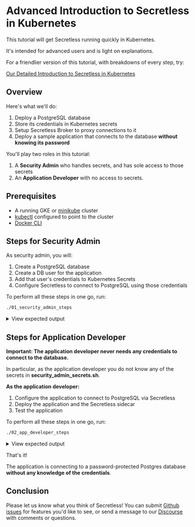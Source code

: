 # Advanced Introduction to Secretless in Kubernetes

This tutorial will get Secretless running quickly in Kubernetes.  

It's intended for advanced users and is light on explanations.

For a friendlier version of this tutorial, with breakdowns of every step, try:

[Our Detailed Introduction to Secretless in Kubernetes](https://secretless.io/tutorials/kubernetes/kubernetes-tutorial-base.html)

## Overview

Here's what we'll do:

1. Deploy a PostgreSQL database
2. Store its credentials in Kubernetes secrets
3. Setup Secretless Broker to proxy connections to it
4. Deploy a sample application that connects to the database **without knowing
   its password**

You'll play two roles in this tutorial:

1. A **Security Admin** who handles secrets, and has sole access to those secrets
2. An **Application Developer** with no access to secrets.

## Prerequisites

+ A running GKE or [minikube](https://kubernetes.io/docs/tasks/tools/install-minikube/) cluster
+ [kubectl](https://kubernetes.io/docs/tasks/tools/install-kubectl/) configured
  to point to the cluster
+ [Docker CLI](https://docs.docker.com/install/)

## Steps for Security Admin

As security admin, you will:

1. Create a PostgreSQL database
1. Create a DB user for the application
1. Add that user's credentials to Kubernetes Secrets
1. Configure Secretless to connect to PostgreSQL using those credentials

To perform all these steps in one go, run:

```bash
./01_security_admin_steps
```

<p></p>
<details>
  <summary>View expected output</summary>
  <pre>Deleting namespace 'quick-start-backend-ns'...
Deleting namespace 'quick-start-application-ns'...
Namespaces cleared

>>--- Create a new namespace

namespace/quick-start-backend-ns created

>>--- Add certificates to Kubernetes Secrets

secret/quick-start-backend-certs created

>>--- Create StatefulSet for Database

statefulset.apps/pg created
service/quick-start-backend created
Waiting for quick-start-backend to be ready
........OK

>>--- Create Application Database

CREATE DATABASE

>>--- Create Database Table and Permissions

Using DB endpoint: quick-start-backend.quick-start-backend-ns.svc.cluster.local:5432
If you don't see a command prompt, try pressing enter.
CREATE ROLE
CREATE TABLE
GRANT
GRANT
pod "postgres-cli" deleted

>>--- Store DB credentials in Kubernetes Secrets

namespace/quick-start-application-ns created
secret/quick-start-backend-credentials created

>>--- Create Application Service Account

serviceaccount/quick-start-application created
role.rbac.authorization.k8s.io/quick-start-backend-credentials-reader created
rolebinding.rbac.authorization.k8s.io/read-quick-start-backend-credentials created

>>--- Create and Store Secretless Configuration

configmap/quick-start-application-secretless-config created</pre>
</details>
<p></p>


## Steps for Application Developer

**Important: The application developer never needs any credentials to connect
to the database.**

In particular, as the application developer you do not know any of the secrets
in **security_admin_secrets.sh**.

**As the application developer:**

1. Configure the application to connect to PostgreSQL via Secretless
1. Deploy the application and the Secretless sidecar
1. Test the application

To perform all these steps in one go, run:

```bash
./02_app_developer_steps
```

<p></p>
<details>
  <summary>View expected output</summary>
  <pre>
>>--- Start application

deployment.apps/quick-start-application created
service/quick-start-application created

>>--- Patching deployment with us.gcr.io/conjur-gke-dev/secretless-broker:c56a710d358

deployment.extensions/quick-start-application patched
Using app URL: http://quick-start-application.quick-start-application-ns.svc.cluster.local:8080
Waiting for application to boot up
(This may take more than 1 minute)...
If you don't see a command prompt, try pressing enter.
........OK

Adding a sample pet...
  HTTP/1.1 201 
  Location: http://quick-start-application.quick-start-application-ns.svc.cluster.local:8080/pet/1
  Content-Length: 0
  Date: Thu, 15 Aug 2019 21:40:32 GMT
  Connection: close
  
OK

Retrieving all pets...
  HTTP/1.1 200 
  Content-Type: application/json;charset=UTF-8
  Transfer-Encoding: chunked
  Date: Thu, 15 Aug 2019 21:40:32 GMT
  Connection: close
  
[{"id":1,"name":"Mr. Snuggles"}]

pod "alpine-curl" deleted

>>--- Cleaning up

Deleting namespace 'quick-start-backend-ns'...
Deleting namespace 'quick-start-application-ns'...
Namespaces cleared</pre>
</details>
<p></p>

That's it!

The application is connecting to a password-protected Postgres database
**without any knowledge of the credentials**.

## Conclusion

Please let us know what you think of Secretless! You can submit [Github
issues](https://github.com/cyberark/secretless-broker/issues) for features
you'd like to see, or send a message to our [Discourse](https://discuss.cyberarkcommons.org/c/secretless-broker) with comments or
questions.
